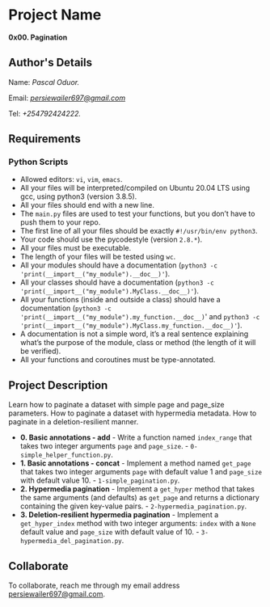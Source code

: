 # Project Name
**0x00. Pagination**

## Author's Details
Name: *Pascal Oduor.*

Email: *persiewailer697@gmail.com*

Tel: *+254792424222.*

##  Requirements

### Python Scripts
*   Allowed editors: `vi`, `vim`, `emacs`.
*   All your files will be interpreted/compiled on Ubuntu 20.04 LTS using gcc, using python3 (version 3.8.5).
*   All your files should end with a new line.
*   The `main.py` files are used to test your functions, but you don’t have to push them to your repo.
*   The first line of all your files should be exactly `#!/usr/bin/env python3`.
*   Your code should use the pycodestyle (version `2.8.*`).
*   All your files must be executable.
*   The length of your files will be tested using `wc`.
*   All your modules should have a documentation (`python3 -c 'print(__import__("my_module").__doc__)'`).
*   All your classes should have a documentation (`python3 -c 'print(__import__("my_module").MyClass.__doc__)'`).
*   All your functions (inside and outside a class) should have a documentation (`python3 -c 'print(__import__("my_module").my_function.__doc__)`' and `python3 -c 'print(__import__("my_module").MyClass.my_function.__doc__)'`).
*   A documentation is not a simple word, it’s a real sentence explaining what’s the purpose of the module, class or method (the length of it will be verified).
*   All your functions and coroutines must be type-annotated.

## Project Description
Learn how to paginate a dataset with simple page and page_size parameters.
How to paginate a dataset with hypermedia metadata.
How to paginate in a deletion-resilient manner.


* **0. Basic annotations - add** - Write a function named `index_range` that takes two integer arguments `page` and `page_size`. - `0-simple_helper_function.py`.
* **1. Basic annotations - concat** - Implement a method named `get_page` that takes two integer arguments `page` with default value 1 and `page_size` with default value 10. - `1-simple_pagination.py`.
* **2. Hypermedia pagination** - Implement a `get_hyper` method that takes the same arguments (and defaults) as `get_page` and returns a dictionary containing the given key-value pairs. - `2-hypermedia_pagination.py`.
* **3. Deletion-resilient hypermedia pagination** - Implement a `get_hyper_index` method with two integer arguments: `index` with a `None` default value and `page_size` with default value of 10. - `3-hypermedia_del_pagination.py`.


## Collaborate

To collaborate, reach me through my email address persiewailer697@gmail.com.
